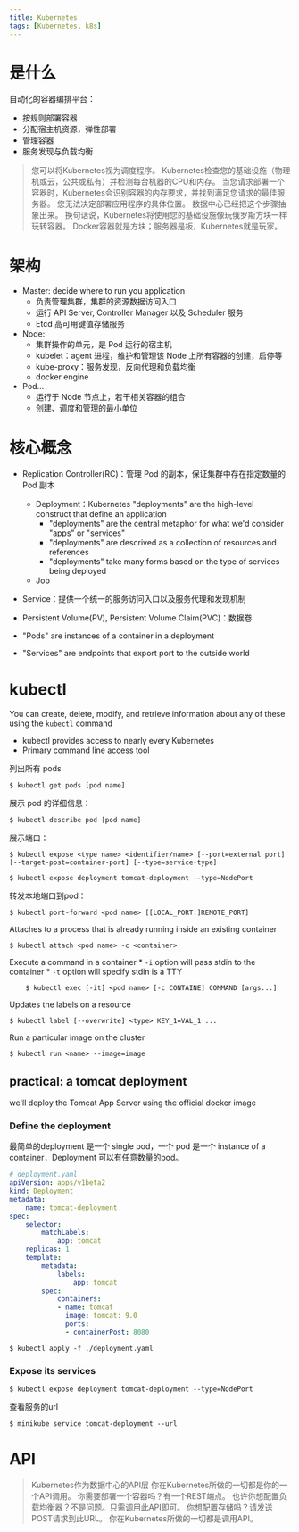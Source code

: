 ```yaml
---
title: Kubernetes
tags: [Kubernetes, k8s]
---
```


# 是什么

自动化的容器编排平台：
* 按规则部署容器
* 分配宿主机资源，弹性部署
* 管理容器
* 服务发现与负载均衡

> 您可以将Kubernetes视为调度程序。
> Kubernetes检查您的基础设施（物理机或云，公共或私有）并检测每台机器的CPU和内存。
> 当您请求部署一个容器时，Kubernetes会识别容器的内存要求，并找到满足您请求的最佳服务器。
> 您无法决定部署应用程序的具体位置。
> 数据中心已经把这个步骤抽象出来。
> 换句话说，Kubernetes将使用您的基础设施像玩俄罗斯方块一样玩转容器。
> Docker容器就是方块；服务器是板，Kubernetes就是玩家。

# 架构

* Master: decide where to run you application
    * 负责管理集群，集群的资源数据访问入口
    * 运行 API Server, Controller Manager 以及 Scheduler 服务
    * Etcd 高可用键值存储服务
* Node:
    * 集群操作的单元，是 Pod 运行的宿主机
    * kubelet：agent 进程，维护和管理该 Node 上所有容器的创建，启停等
    * kube-proxy：服务发现，反向代理和负载均衡
    * docker engine
* Pod...
    * 运行于 Node 节点上，若干相关容器的组合
    * 创建、调度和管理的最小单位

# 核心概念

* Replication Controller(RC)：管理 Pod 的副本，保证集群中存在指定数量的 Pod 副本
    * Deployment：Kubernetes "deployments" are the high-level construct that define an application
        * "deployments" are the central metaphor for what we'd consider "apps" or "services"
        * "deployments" are descrived as a collection of resources and references
        * "deployments" take many forms based on the type of services being deployed
    * Job
* Service：提供一个统一的服务访问入口以及服务代理和发现机制
* Persistent Volume(PV), Persistent Volume Claim(PVC)：数据卷

* "Pods" are instances of a container in a deployment
* "Services" are endpoints that export port to the outside world

# kubectl

You can create, delete, modify, and retrieve information about any of these using the `kubectl` command

* kubectl provides access to nearly every Kubernetes
* Primary command line access tool

列出所有 pods

    $ kubectl get pods [pod name]

展示 pod 的详细信息：

    $ kubectl describe pod [pod name]

展示端口：

    $ kubectl expose <type name> <identifier/name> [--port=external port] [--target-post=container-port] [--type=service-type]

    $ kubectl expose deployment tomcat-deployment --type=NodePort

转发本地端口到pod：

    $ kubectl port-forward <pod name> [[LOCAL_PORT:]REMOTE_PORT]

Attaches to a process that is already running inside an existing container

    $ kubectl attach <pod name> -c <container>

Execute a command in a container
    * `-i` option will pass stdin to the container
    * `-t` option will specify stdin is a TTY

        $ kubectl exec [-it] <pod name> [-c CONTAINE] COMMAND [args...]

Updates the labels on a resource

    $ kubectl label [--overwrite] <type> KEY_1=VAL_1 ...

Run a particular image on the cluster

    $ kubectl run <name> --image=image

## practical: a tomcat deployment

we'll deploy the Tomcat App Server using the official docker image

### Define the deployment

最简单的deployment 是一个 single pod，一个 pod 是一个 instance of a container，Deployment 可以有任意数量的pod。

``` yaml
# deployment.yaml
apiVersion: apps/v1beta2
kind: Deployment
metadata:
    name: tomcat-deployment
spec:
    selector:
        matchLabels:
            app: tomcat
    replicas: 1
    template:
        metadata:
            labels:
                app: tomcat
        spec:
            containers:
            - name: tomcat
              image: tomcat: 9.0
              ports:
              - containerPost: 8080
```

    $ kubectl apply -f ./deployment.yaml

### Expose its services

    $ kubectl expose deployment tomcat-deployment --type=NodePort

查看服务的url

    $ minikube service tomcat-deployment --url

# API

> Kubernetes作为数据中心的API层
> 你在Kubernetes所做的一切都是你的一个API调用。
> 你需要部署一个容器吗？有一个REST端点。
> 也许你想配置负载均衡器？不是问题。只需调用此API即可。
> 你想配置存储吗？请发送POST请求到此URL。
> 你在Kubernetes所做的一切都是调用API。

